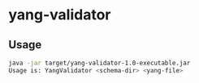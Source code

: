 yang-validator
==============

## Usage

```sh
java -jar target/yang-validator-1.0-executable.jar
Usage is: YangValidator <schema-dir> <yang-file>
```

